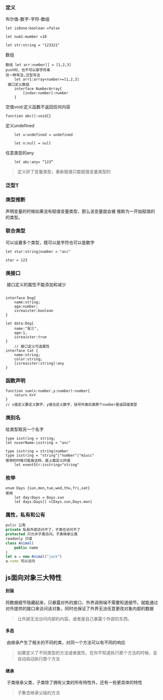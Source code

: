 ### 定义

布尔值-数字-字符-数组

```
let isDone:boolean =false

let num1:mumber =10

let str:string = "123321"

```

数组

```
数组 let arr:number[] = [1,2,3]
push时，也不可以穿字符串
另一种写法,泛型写法
	let arr1:array<number>=[1,2,3]
 接口定义数组
 	interface NumberArray{
 		[index:number]:number
 	}
```

空值void:定义函数不返回任何内容

```
function abc():void{}
```

定义undefined

```
	let u:undefined = undefined

	let n:null = null
```

任意类型的any

```
	let abc:any= “123”
```

> 定义好了变量类型，重新赋值只能赋值变量类型的

### 泛型T

### 类型推断

声明变量的时候如果没有赋值变量类型，那么该变量就会被 推断为一开始赋值的的类型。

### 联合类型

可以设置多个类型，既可以是字符也可以是数字

````
let star:string|number = "acc"

star = 123
````

### 类接口

​	接口定义的属性不能添加和减少

```

interface Dog{
	name:string;
	age:number;
	isreaister:boolean
}

let data:Dog{
	name:"张三",
	age:1,
	isreaister:true
}
	// 接口定义可选属性
interface Cat {
	name:string;
	color:string;
	[isreaister:string]:any
}
```

### 函数声明

```
function sum(x:number,y:number):number{
	return X+Y
}
// x值定义要定义数字，y值也定义数字，括号外面后面那个number是返回值类型
```

### 类别名

给类型取另一个名字

```
type isstring = string;
let nuserName:isstring = "avc"

type isstring = string|number
type isstring = "string"|"number"|"miucc"
使用的时候只能是这样。是上面定义的值
	let eventStr:isstring="string"

```

### 枚举

```
enum Days {sun,mon,tue,wed,thu,fri,sat}
使用
	let day:Days = Days.sun
	let days:Days[] =[Days.sun,Days.mon]
```

### 属性，私有和公有

```javascript
pulic 公有  
private 私有外部访问不了，子类也访问不了
protected 只允许子类访问。子类继承父类
readonly 只读
class Animal(
	public name
)
let a = new Animal("jack")
a.name 可以访问
```



## js面向对象三大特性

#### 封装

​	将数据细节隐藏起来，只暴露对外的接口，外界调用端不需要知道细节，就能通过对外提供的接口来访问该对象，同时也保证了外界无法任意更改对象内部的数据

> 让外部无法访问内部的内容。或者是自己暴露个外部的东西。

#### 多态

​	由继承产生了相关的不同的类，对同一个方法可以有不同的响应

> 如果定义了不同类型的方法或者属性，在你不知道执行那个方法的时候，会自动自动执行那个方法

#### 继承

​	子类继承父类，子类除了拥有父类的所有特性外，还有一些更具体的特性

> 子集去继承父级的方法



